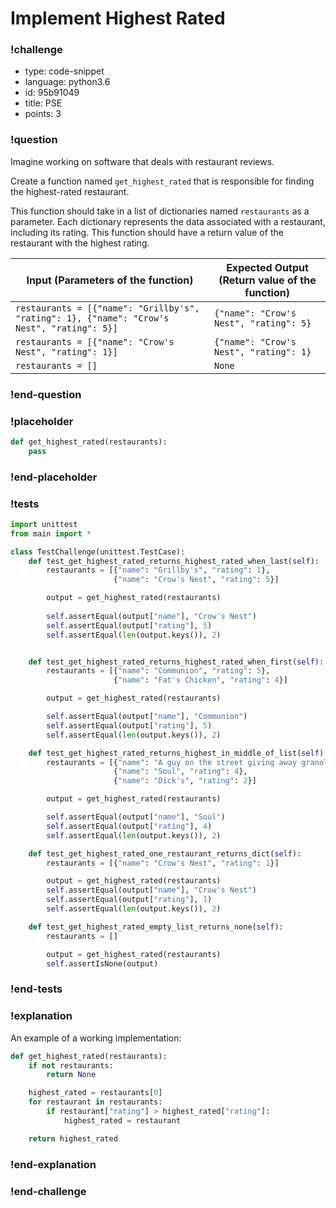 # Implement Highest Rated

<!-- prettier-ignore-start -->
### !challenge
* type: code-snippet
* language: python3.6
* id: 95b91049
* title: PSE
* points: 3
### !question

Imagine working on software that deals with restaurant reviews.

Create a function named `get_highest_rated` that is responsible for finding the highest-rated restaurant.

This function should take in a list of dictionaries named `restaurants` as a parameter. Each dictionary represents the data associated with a restaurant, including its rating. This function should have a return value of the restaurant with the highest rating.

<!--- ***Remember to Update this in highest-rated.md if it's changed here -->

| Input (Parameters of the function)                                           | Expected Output (Return value of the function) |
| ---------------------------------------------------------------------------- | ---------------------------------------------- |
| `restaurants = [{"name": "Grillby's", "rating": 1}, {"name": "Crow's Nest", "rating": 5}]` | `{"name": "Crow's Nest", "rating": 5}`         |
| `restaurants = [{"name": "Crow's Nest", "rating": 1}]`                                     | `{"name": "Crow's Nest", "rating": 1}`         |
| `restaurants = []`                                                                         | `None`                                         |

### !end-question
### !placeholder

```python
def get_highest_rated(restaurants):
    pass
```
### !end-placeholder
### !tests
```python
import unittest
from main import *

class TestChallenge(unittest.TestCase):
    def test_get_highest_rated_returns_highest_rated_when_last(self):
        restaurants = [{"name": "Grillby's", "rating": 1},
                       {"name": "Crow's Nest", "rating": 5}]

        output = get_highest_rated(restaurants)
         
        self.assertEqual(output["name"], "Crow's Nest")
        self.assertEqual(output["rating"], 5)
        self.assertEqual(len(output.keys()), 2)


    def test_get_highest_rated_returns_highest_rated_when_first(self):
        restaurants = [{"name": "Communion", "rating": 5},
                       {"name": "Fat's Chicken", "rating": 4}]

        output = get_highest_rated(restaurants)

        self.assertEqual(output["name"], "Communion")
        self.assertEqual(output["rating"], 5)
        self.assertEqual(len(output.keys()), 2)

    def test_get_highest_rated_returns_highest_in_middle_of_list(self):
        restaurants = [{"name": "A guy on the street giving away granola bars", "rating": 1},
                       {"name": "Soul", "rating": 4},
                       {"name": "Dick's", "rating": 2}]

        output = get_highest_rated(restaurants)

        self.assertEqual(output["name"], "Soul")
        self.assertEqual(output["rating"], 4)
        self.assertEqual(len(output.keys()), 2)

    def test_get_highest_rated_one_restaurant_returns_dict(self):
        restaurants = [{"name": "Crow's Nest", "rating": 1}]

        output = get_highest_rated(restaurants)
        self.assertEqual(output["name"], "Crow's Nest")
        self.assertEqual(output["rating"], 1)
        self.assertEqual(len(output.keys()), 2)

    def test_get_highest_rated_empty_list_returns_none(self):
        restaurants = []

        output = get_highest_rated(restaurants)
        self.assertIsNone(output)
```
### !end-tests
### !explanation

An example of a working implementation:

```python
def get_highest_rated(restaurants):
    if not restaurants:
        return None

    highest_rated = restaurants[0]
    for restaurant in restaurants:
        if restaurant["rating"] > highest_rated["rating"]:
            highest_rated = restaurant

    return highest_rated
```

### !end-explanation
### !end-challenge
<!-- prettier-ignore-end -->
